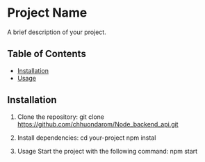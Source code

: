 # Project Name

A brief description of your project.

## Table of Contents

- [Installation](#installation)
- [Usage](#usage)
## Installation
1. Clone the repository:
   git clone https://github.com/chhuondarom/Node_backend_api.git

2. Install dependencies:
   cd your-project
   npm instal
3. Usage
Start the project with the following command:
 npm start
   
